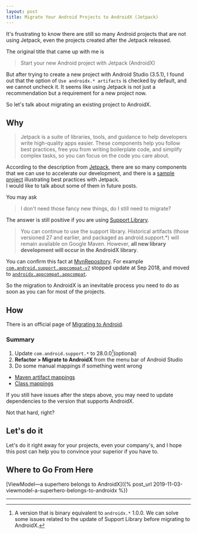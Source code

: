 ```yaml
---
layout: post
title: Migrate Your Android Projects to AndroidX (Jetpack)
---
```


It's frustrating to know there are still so many Android projects that are not using Jetpack, even the projects created after the Jetpack released.

The original title that came up with me is

> Start your new Android project with Jetpack (AndroidX)

But after trying to create a new project with Android Studio (3.5.1), I found out that the option of `Use androidx.* artifacts` is checked by default, and we cannot uncheck it. It seems like using Jetpack is not just a recommendation but a requirement for a new project now.

So let's talk about migrating an existing project to AndroidX.

## Why

> Jetpack is a suite of libraries, tools, and guidance to help developers write high-quality apps easier. These components help you follow best practices, free you from writing boilerplate code, and simplify complex tasks, so you can focus on the code you care about.

According to the description from [Jetpack](https://developer.android.com/jetpack), there are so many components that we can use to accelerate our development, and there is a [sample project](https://github.com/android/sunflower) illustrating best practices with Jetpack.  
I would like to talk about some of them in future posts.

You may ask

> I don't need those fancy new things, do I still need to migrate?

The answer is still positive if you are using [Support Library](https://developer.android.com/topic/libraries/support-library/index).

> You can continue to use the support library. Historical artifacts (those versioned 27 and earlier, and packaged as android.support.\*) will remain available on Google Maven. However, **all new library development will occur in the AndroidX library**.

You can confirm this fact at [MvnRepository](https://mvnrepository.com). For example [`com.android.support.appcompat-v7`](https://mvnrepository.com/artifact/com.android.support/appcompat-v7) stopped update at Sep 2018, and moved to [`androidx.appcompat.appcompat`](https://mvnrepository.com/artifact/androidx.appcompat/appcompat).

So the migration to AndroidX is an inevitable process you need to do as soon as you can for most of the projects.

## How

There is an official page of [Migrating to Android](https://developer.android.com/jetpack/androidx/migrate).

### Summary

1. Update `com.android.support.*` to 28.0.0[^1](optional)
2. **Refactor \> Migrate to AndroidX** from the menu bar of Android Studio
3. Do some manual mappings if something went wrong

- [Maven artifact mappings](https://developer.android.com/jetpack/androidx/migrate/artifact-mappings)
- [Class mappings](https://developer.android.com/jetpack/androidx/migrate/class-mappings)

If you still have issues after the steps above, you may need to update dependencies to the version that supports AndroidX.

Not that hard, right?

## Let's do it

Let's do it right away for your projects, even your company's, and I hope this post can help you to convince your superior if you have to.

## Where to Go From Here

[ViewModel—a superhero belongs to AndroidX]({% post_url 2019-11-03-viewmodel-a-superhero-belongs-to-androidx %})

***

[^1]: A version that is binary equivalent to `androidx.*` 1.0.0. We can solve some issues related to the update of Support Library before migrating to AndroidX.
